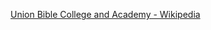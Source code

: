 ﻿[Union Bible College and Academy - Wikipedia](https://en.wikipedia.org/wiki/Union_Bible_College_and_Academy)